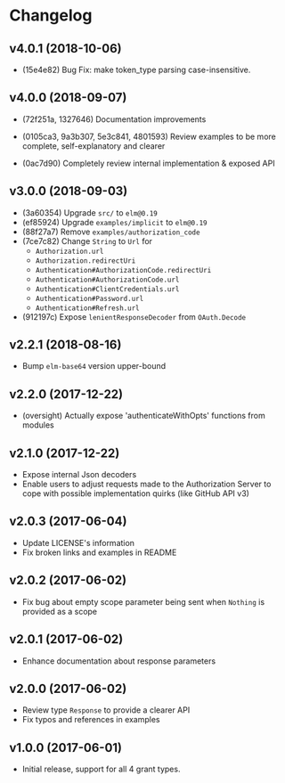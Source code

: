 # Changelog

## v4.0.1 (2018-10-06)

- (15e4e82) Bug Fix: make token\_type parsing case-insensitive.


## v4.0.0 (2018-09-07)


- (72f251a, 1327646) Documentation improvements

- (0105ca3, 9a3b307, 5e3c841, 4801593) Review examples to be more complete, self-explanatory and clearer

- (0ac7d90) Completely review internal implementation & exposed API 

## v3.0.0 (2018-09-03) 

- (3a60354) Upgrade `src/` to `elm@0.19`
- (ef85924) Upgrade `examples/implicit` to `elm@0.19`
- (88f27a7) Remove `examples/authorization_code` 
- (7ce7c82) Change `String` to `Url` for 
  - `Authorization.url`
  - `Authorization.redirectUri`
  - `Authentication#AuthorizationCode.redirectUri`
  - `Authentication#AuthorizationCode.url`
  - `Authentication#ClientCredentials.url`
  - `Authentication#Password.url`
  - `Authentication#Refresh.url`
- (912197c) Expose `lenientResponseDecoder` from `OAuth.Decode`


## v2.2.1 (2018-08-16) 

- Bump `elm-base64` version upper-bound


## v2.2.0 (2017-12-22)

- (oversight) Actually expose 'authenticateWithOpts' functions from modules


## v2.1.0 (2017-12-22)

- Expose internal Json decoders 
- Enable users to adjust requests made to the Authorization Server to cope with possible 
  implementation quirks (like GitHub API v3)


## v2.0.3 (2017-06-04)

- Update LICENSE's information
- Fix broken links and examples in README


## v2.0.2 (2017-06-02)

- Fix bug about empty scope parameter being sent when `Nothing` is provided as a scope


## v2.0.1 (2017-06-02)

- Enhance documentation about response parameters

## v2.0.0 (2017-06-02)

- Review type `Response` to provide a clearer API
- Fix typos and references in examples


## v1.0.0 (2017-06-01)

- Initial release, support for all 4 grant types.
